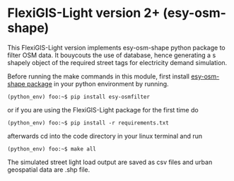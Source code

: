 # FlexiGIS-Light version 2+ (esy-osm-shape)

This FlexiGIS-Light version implements esy-osm-shape python package to filter OSM data. It bouycouts the use of database, hence generating a s shapely object of the required street tags for electricity demand simulation.

Before running the make commands in this module, first install [esy-osm-shape package](https://dlr-ve-esy.gitlab.io/esy-osm-shape/) in your python environment by running.

```console
(python_env) foo:~$ pip install esy-osmfilter

```
or if you are using the FlexiGIS-Light package for the first time do
```console
(python_env) foo:~$ pip install -r requirements.txt

```
afterwards cd into the code directory in your linux terminal and run

```console
(python_env) foo:~$ make all
```
The simulated street light load output are saved as csv files and urban geospatial data are .shp file.
